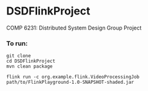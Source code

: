 # DSDFlinkProject
COMP 6231: Distributed System Design Group Project

### To run:
`git clone`\
`cd DSDFlinkProject`\
`mvn clean package`

`flink run -c org.example.flink.VideoProcessingJob path/to/FlinkPlayground-1.0-SNAPSHOT-shaded.jar`
